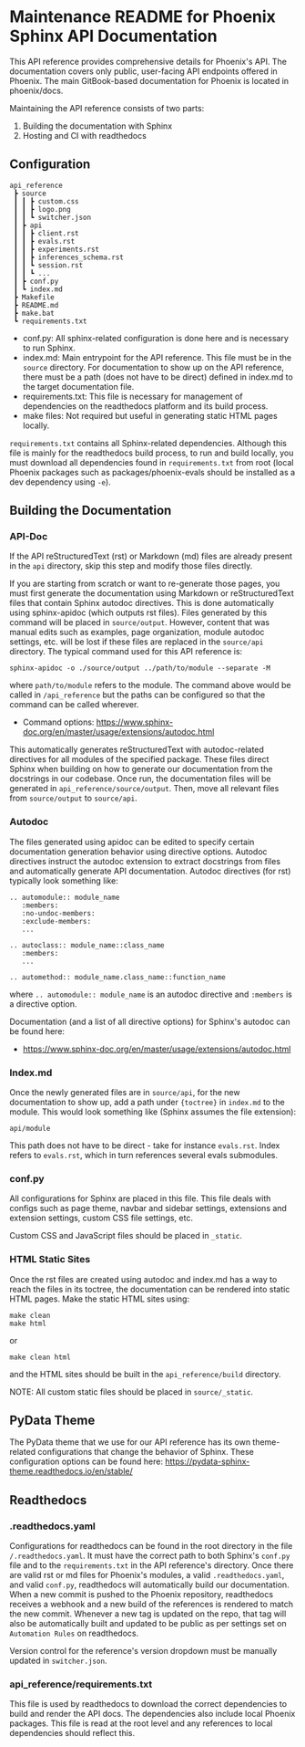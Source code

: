 # Maintenance README for Phoenix Sphinx API Documentation

This API reference provides comprehensive details for Phoenix's API. The documentation covers only public, user-facing API endpoints offered in Phoenix. The main GitBook-based documentation for Phoenix is located in phoenix/docs.

Maintaining the API reference consists of two parts:

1. Building the documentation with Sphinx
2. Hosting and CI with readthedocs

## Configuration

```
api_reference
 ┣ source
 ┃ ┃ ┣ custom.css
 ┃ ┃ ┣ logo.png
 ┃ ┃ ┗ switcher.json
 ┃ ┣ api
 ┃ ┃ ┣ client.rst
 ┃ ┃ ┣ evals.rst
 ┃ ┃ ┣ experiments.rst
 ┃ ┃ ┣ inferences_schema.rst
 ┃ ┃ ┗ session.rst
 ┃ ┃ ┗ ...
 ┃ ┣ conf.py
 ┃ ┗ index.md
 ┣ Makefile
 ┣ README.md
 ┣ make.bat
 ┗ requirements.txt
```

- conf.py: All sphinx-related configuration is done here and is necessary to run Sphinx.
- index.md: Main entrypoint for the API reference. This file must be in the `source` directory. For documentation to show up on the API reference, there must be a path (does not have to be direct) defined in index.md to the target documentation file.
- requirements.txt: This file is necessary for management of dependencies on the readthedocs platform and its build process.
- make files: Not required but useful in generating static HTML pages locally.

`requirements.txt` contains all Sphinx-related dependencies. Although this file is mainly for the readthedocs build process, to run and build locally, you must download all dependencies found in `requirements.txt` from root (local Phoenix packages such as packages/phoenix-evals should be installed as a dev dependency using `-e`).

## Building the Documentation

### API-Doc

If the API reStructuredText (rst) or Markdown (md) files are already present in the `api` directory, skip this step and modify those files directly.

If you are starting from scratch or want to re-generate those pages, you must first generate the documentation using Markdown or reStructuredText files that contain Sphinx autodoc directives. This is done automatically using sphinx-apidoc (which outputs rst files). Files generated by this command will be placed in `source/output`. However, content that was manual edits such as examples, page organization, module autodoc settings, etc. will be lost if these files are replaced in the `source/api` directory. The typical command used for this API reference is:

```
sphinx-apidoc -o ./source/output ../path/to/module --separate -M
```

where `path/to/module` refers to the module. The command above would be called in `/api_reference` but the paths can be configured so that the command can be called wherever.

- Command options: https://www.sphinx-doc.org/en/master/usage/extensions/autodoc.html

This automatically generates reStructuredText with autodoc-related directives for all modules of the specified package. These files direct Sphinx when building on how to generate our documentation from the docstrings in our codebase. Once run, the documentation files will be generated in `api_reference/source/output`. Then, move all relevant files from `source/output` to `source/api`.

### Autodoc

The files generated using apidoc can be edited to specify certain documentation generation behavior using directive options. Autodoc directives instruct the autodoc extension to extract docstrings from files and automatically generate API documentation. Autodoc directives (for rst) typically look something like:

```
.. automodule:: module_name
   :members:
   :no-undoc-members:
   :exclude-members:
   ...

.. autoclass:: module_name::class_name
   :members:
   ...

.. automethod:: module_name.class_name::function_name
```

where `.. automodule:: module_name` is an autodoc directive and `:members` is a directive option.

Documentation (and a list of all directive options) for Sphinx's autodoc can be found here:

- https://www.sphinx-doc.org/en/master/usage/extensions/autodoc.html

### Index.md

Once the newly generated files are in `source/api`, for the new documentation to show up, add a path under `{toctree}` in `index.md` to the module. This would look something like (Sphinx assumes the file extension):

```
api/module
```

This path does not have to be direct - take for instance `evals.rst`. Index refers to `evals.rst`, which in turn references several evals submodules.

### conf.py

All configurations for Sphinx are placed in this file. This file deals with configs such as page theme, navbar and sidebar settings, extensions and extension settings, custom CSS file settings, etc.

Custom CSS and JavaScript files should be placed in `_static`.

### HTML Static Sites

Once the rst files are created using autodoc and index.md has a way to reach the files in its toctree, the documentation can be rendered into static HTML pages. Make the static HTML sites using:

```
make clean
make html
```

or

```
make clean html
```

and the HTML sites should be built in the `api_reference/build` directory.

NOTE: All custom static files should be placed in `source/_static`.

## PyData Theme

The PyData theme that we use for our API reference has its own theme-related configurations that change the behavior of Sphinx. These configuration options can be found here: https://pydata-sphinx-theme.readthedocs.io/en/stable/

## Readthedocs

### .readthedocs.yaml

Configurations for readthedocs can be found in the root directory in the file `/.readthedocs.yaml`. It must have the correct path to both Sphinx's `conf.py` file and to the `requirements.txt` in the API reference's directory. Once there are valid rst or md files for Phoenix's modules, a valid `.readthedocs.yaml`, and valid `conf.py`, readthedocs will automatically build our documentation. When a new commit is pushed to the Phoenix repository, readthedocs receives a webhook and a new build of the references is rendered to match the new commit. Whenever a new tag is updated on the repo, that tag will also be automatically built and updated to be public as per settings set on `Automation Rules` on readthedocs.

Version control for the reference's version dropdown must be manually updated in `switcher.json`.

### api_reference/requirements.txt

This file is used by readthedocs to download the correct dependencies to build and render the API docs. The dependencies also include local Phoenix packages. This file is read at the root level and any references to local dependencies should reflect this.
